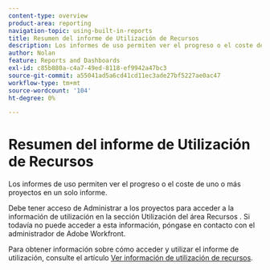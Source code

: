 ```yaml
---
content-type: overview
product-area: reporting
navigation-topic: using-built-in-reports
title: Resumen del informe de Utilización de Recursos
description: Los informes de uso permiten ver el progreso o el coste de uno o más proyectos en un solo informe.
author: Nolan
feature: Reports and Dashboards
exl-id: c85b880a-c4a7-49ed-8118-ef9942a47bc3
source-git-commit: a55041ad5a6cd41cd11ec3ade27bf5227ae0ac47
workflow-type: tm+mt
source-wordcount: '104'
ht-degree: 0%

---
```



# Resumen del informe de Utilización de Recursos

<!--CONTEXT SENSITIVE HELP - this is linked to the product. It is about a Resource reporting built-in report, so we need to keep it in both areas.-->

Los informes de uso permiten ver el progreso o el coste de uno o más proyectos en un solo informe.

Debe tener acceso de Administrar a los proyectos para acceder a la información de utilización en la sección Utilización del área Recursos . Si todavía no puede acceder a esta información, póngase en contacto con el administrador de Adobe Workfront.

Para obtener información sobre cómo acceder y utilizar el informe de utilización, consulte el artículo [Ver información de utilización de recursos](../../../resource-mgmt/resource-utilization/view-utilization-information.md).
